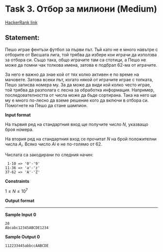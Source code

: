 # Task 3. Отбор за милиони (Medium)

[HackerRank link](<https://www.hackerrank.com/contests/sda-hw-2/challenges/challenge-3088>)

## Statement:

Пешо играе фентъзи футбол за първи път. Тъй като не е много навътре с отборите от Висшата лига, той трябва да избере кои играчи да използва за отбора си. Също така, общо играчите там са стотици, а Пешо не може да помни чак толкова имена, затова е подбрал 62-ма от играчите.

За него е важно да знае кой от тях колко активен е по време на мачовете. Затова всеки път, когато някой от играчите играе с топката, Пешо записва номера му. За да може да види кой колко често играе, той трябва да разполага с лесна за обработка информация. Например, последователността от числа може да бъде сортирана. Така на него ще му е много по-лесно да вземе решение кого да включи в отбора си. Помогнете на Пешо да стане шампион.

**Input format**

На първия ред на стандартния вход ще получите число  $N$, указващо броя номера.

На втория ред на стандартния вход се прочитат  $N$  на брой положителни числа  $A_i$. Всяко число  $Ai$  е не по-голямо от 62.

Числата са закодирани по следния начин:
```
 1-10 => '0'-'9'
11-36 => 'a'-'z'
37-62 => 'A'-'Z'
```

**Constraints**

$1\le N\le 10^7$

**Output format**

---

**Sample Input 0**

```
20
Abcabc12345ABCDE1234
```

**Sample Output 0**

```
112233445abbccAABCDE
```